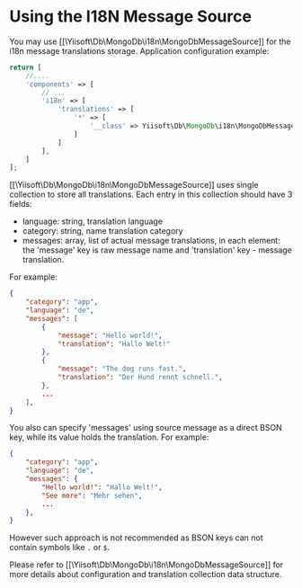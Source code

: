 Using the I18N Message Source
=============================

You may use [[\Yiisoft\Db\MongoDb\i18n\MongoDbMessageSource]] for the i18n message translations storage.
Application configuration example:

```php
return [
    //....
    'components' => [
        // ...
        'i18n' => [
            'translations' => [
                '*' => [
                    '__class' => Yiisoft\Db\MongoDb\i18n\MongoDbMessageSource::class
                ]
            ]
        ],
    ]
];
```

[[\Yiisoft\Db\MongoDb\i18n\MongoDbMessageSource]] uses single collection to store all translations.
Each entry in this collection should have 3 fields:

 - language: string, translation language
 - category: string, name translation category
 - messages: array, list of actual message translations, in each element: the 'message' key is raw message name
   and 'translation' key - message translation.

For example:

```json
{
    "category": "app",
    "language": "de",
    "messages": [
        {
            "message": "Hello world!",
            "translation": "Hallo Welt!"
        },
        {
            "message": "The dog runs fast.",
            "translation": "Der Hund rennt schnell.",
        },
        ...
    ],
}
```

You also can specify 'messages' using source message as a direct BSON key, while its value holds the translation.
For example:

```json
{
    "category": "app",
    "language": "de",
    "messages": {
        "Hello world!": "Hallo Welt!",
        "See more": "Mehr sehen",
        ...
    },
}
```

However such approach is not recommended as BSON keys can not contain symbols like `.` or `$`.

Please refer to [[\Yiisoft\Db\MongoDb\i18n\MongoDbMessageSource]] for more details about configuration and translation
collection data structure.

